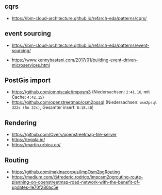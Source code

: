## cqrs

- https://ibm-cloud-architecture.github.io/refarch-eda/patterns/cqrs/

## event sourcing

- https://ibm-cloud-architecture.github.io/refarch-eda/patterns/event-sourcing/

- https://www.kennybastani.com/2017/01/building-event-driven-microservices.html

## PostGis import

- https://github.com/omniscale/imposm3 (Niedersachsen: `2:41.10`, mit Cache: `4:42.15`)
- https://github.com/openstreetmap/osm2pgsql (Niedersachsen: `osm2psql 322s (5m 22s)`, Gesamter insert: `8:18.40`)

## Rendering

- https://github.com/Overv/openstreetmap-tile-server
- https://tegola.io/
- https://martin.urbica.co/

## Routing

- https://github.com/makinacorpus/ImpOsm2pgRouting
- https://medium.com/@frederic.rodrigo/imposm2pgrouting-route-planning-on-openstreetmap-road-network-with-the-benefit-of-updates-1e70f280ac5e